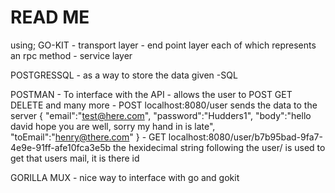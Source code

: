 # READ ME 

using; 
GO-KIT
    - transport layer
    - end point layer each of which represents an rpc method 
    - service layer

POSTGRESSQL
    - as a way to store the data given
    -SQL

POSTMAN
    - To interface with the API 
    - allows the user to POST GET DELETE and many more
    - POST localhost:8080/user sends the data to the server 
            {
                "email":"test@here.com",
                "password":"Hudders1",
                "body":"hello david hope you are well, sorry my hand in is late",
                "toEmail":"henry@there.com"
            }
    - GET localhost:8080/user/b7b95bad-9fa7-4e9e-91ff-afe10fca3e5b
            the hexidecimal string following the user/ is used to get that users mail, it is there id

GORILLA MUX 
    - nice way to interface with go and gokit



